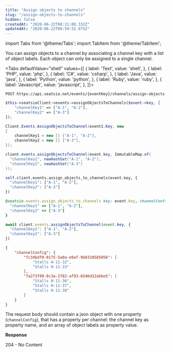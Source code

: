 ```yaml
---
title: "Assign objects to channels"
slug: "/assign-objects-to-channels"
hidden: false
createdAt: "2020-06-22T08:21:09.332Z"
updatedAt: "2020-06-22T09:59:52.975Z"
---
```


import Tabs from '@theme/Tabs';
import TabItem from '@theme/TabItem';

You can assign objects to a channel by associating a channel key with a list of object labels. 
Each object can only be assigned to a single channel. 



<Tabs 
  defaultValue="shell"
  values={[
{ label: 'Text', value: 'shell', },
{ label: 'PHP', value: 'php', },
{ label: 'C#', value: 'csharp', },
{ label: 'Java', value: 'java', },
{ label: 'Python', value: 'python', },
{ label: 'Ruby', value: 'ruby', },
{ label: 'Javascript', value: 'javascript', },
]}>
<TabItem value='shell'>

```shell
POST https://api.seatsio.net/events/{eventKey}/channels/assign-objects
```

</TabItem>
<TabItem value='php'>

```php
$this->seatsioClient->events->assignObjectsToChannels($event->key, [
	"channelKey1" => ["A-1", "A-2"],
	"channelKey2" => ["A-3"]
]);
```

</TabItem>
<TabItem value='csharp'>

```csharp
Client.Events.AssignObjectsToChannel(event1.Key, new
{
	channelKey1 = new [] {"A-1", "A-2"},
	channelKey2 = new [] {"A-3"},
});

```

</TabItem>
<TabItem value='java'>

```java
client.events.assignObjectsToChannel(event.key, ImmutableMap.of(
  "channelKey1", newHashSet("A-1", "A-2"),
  "channelKey2", newHashSet("A-3")
));
```

</TabItem>
<TabItem value='python'>

```python
self.client.events.assign_objects_to_channels(event.key, {
  "channelKey1": ["A-1", "A-2"],
  "channelKey2": ["A-3"]
})
```

</TabItem>
<TabItem value='ruby'>

```ruby
@seatsio.events.assign_objects_to_channels key: event.key, channelConfig: {
  "channelKey1" => ["A-1", "A-2"],
  "channelKey2" => ["A-3"]
}
```

</TabItem>
<TabItem value='javascript'>

```javascript
await client.events.assignObjectsToChannel(event.key, {
  "channelKey1": ["A-1", "A-2"],
  "channelKey2": ["A-3"]
})
```

</TabItem>
</Tabs>





```json
{
    "channelConfig": {
        "fc34bdf0-0175-5a0a-e9af-9b0310585056": [
            "Stalls H-11-32",
            "Stalls H-11-33"
        ],
        "7a273f09-8c3a-2782-af93-6546d32abbe5": [
            "Stalls H-11-36",
            "Stalls H-11-37",
            "Stalls H-11-38"
        ]
    }
}
```

The request body should contain a json object with one property (`channelConfig`), that has a property per channel: the channel key as property name, and an array of object labels as property value.

**Response**

204 - No Content
